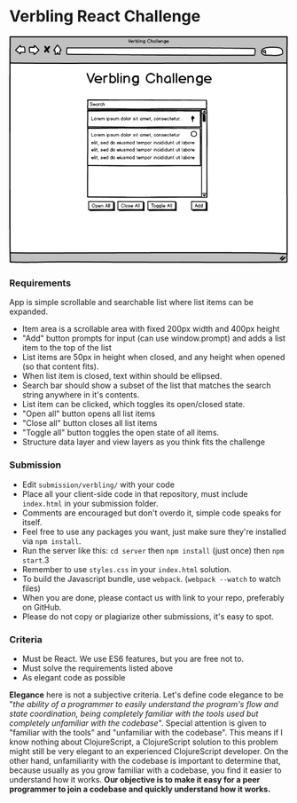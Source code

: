 # Verbling React Challenge

![](docs/spec.png)

### Requirements

App is simple scrollable and searchable list where list items can be expanded.

- Item area is a scrollable area with fixed 200px width and 400px height
- "Add" button prompts for input (can use window.prompt) and adds a list item to the top of the list
- List items are 50px in height when closed, and any height when opened (so that content fits).
- When list item is closed, text within should be ellipsed.
- Search bar should show a subset of the list that matches the search string anywhere in it's contents.
- List item can be clicked, which toggles its open/closed state.
- "Open all" button opens all list items
- "Close all" button closes all list items
- "Toggle all" button toggles the open state of all items.
- Structure data layer and view layers as you think fits the challenge

### Submission

- Edit `submission/verbling/` with your code
- Place all your client-side code in that repository, must include `index.html` in your submission folder.
- Comments are encouraged but don't overdo it, simple code speaks for itself.
- Feel free to use any packages you want, just make sure they're installed via `npm install`.
- Run the server like this: `cd server` then `npm install` (just once) then `npm start`.3
- Remember to use `styles.css` in your `index.html` solution.
- To build the Javascript bundle, use `webpack`. (`webpack --watch` to watch files)
- When you are done, please contact us with link to your repo, preferably on GitHub.
- Please do not copy or plagiarize other submissions, it's easy to spot.

### Criteria

- Must be React. We use ES6 features, but you are free not to.
- Must solve the requirements listed above
- As elegant code as possible

**Elegance** here is not a subjective criteria. Let's define code elegance to be "*the ability of a programmer to easily understand the program's flow and state coordination, being completely familiar with the tools used but completely unfamiliar with the codebase*". Special attention is given to "familiar with the tools" and "unfamiliar with the codebase". This means if I know nothing about ClojureScript, a ClojureScript solution to this problem might still be very elegant to an experienced ClojureScript developer. On the other hand, unfamiliarity with the codebase is important to determine that, because usually as you grow familiar with a codebase, you find it easier to understand how it works. **Our objective is to make it easy for a peer programmer to join a codebase and quickly understand how it works.**
